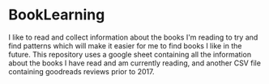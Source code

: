 # BookLearning

I like to read and collect information about the books I'm reading to try and find patterns which will make it easier 
for me to find books I like in the future. This repository uses a google sheet containing all the information about
the books I have read and am currently reading, and another CSV file containing goodreads reviews prior to 2017. 
